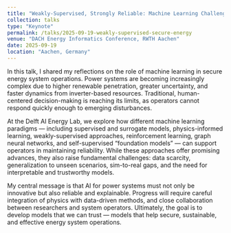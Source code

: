 ```yaml
---
title: "Weakly-Supervised, Strongly Reliable: Machine Learning Challenges for Secure Energy Operations"
collection: talks
type: "Keynote"
permalink: /talks/2025-09-19-weakly-supervised-secure-energy
venue: "DACH Energy Informatics Conference, RWTH Aachen"
date: 2025-09-19
location: "Aachen, Germany"
---
```


In this talk, I shared my reflections on the role of machine learning in secure energy system operations. Power systems are becoming increasingly complex due to higher renewable penetration, greater uncertainty, and faster dynamics from inverter-based resources. Traditional, human-centered decision-making is reaching its limits, as operators cannot respond quickly enough to emerging disturbances.

At the Delft AI Energy Lab, we explore how different machine learning paradigms — including supervised and surrogate models, physics-informed learning, weakly-supervised approaches, reinforcement learning, graph neural networks, and self-supervised “foundation models” — can support operators in maintaining reliability. While these approaches offer promising advances, they also raise fundamental challenges: data scarcity, generalization to unseen scenarios, sim-to-real gaps, and the need for interpretable and trustworthy models.

My central message is that AI for power systems must not only be innovative but also reliable and explainable. Progress will require careful integration of physics with data-driven methods, and close collaboration between researchers and system operators. Ultimately, the goal is to develop models that we can trust — models that help secure, sustainable, and effective energy system operations.
